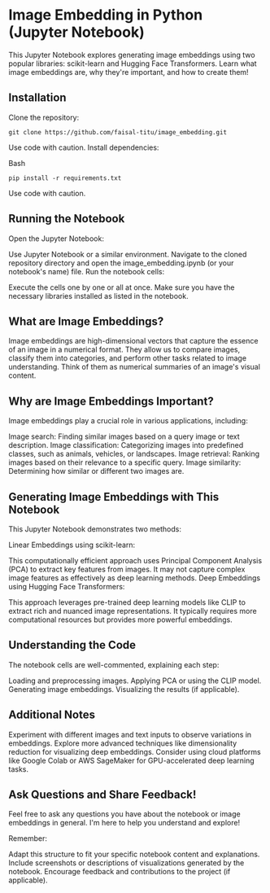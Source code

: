 # Image Embedding in Python (Jupyter Notebook)

This Jupyter Notebook explores generating image embeddings using two popular libraries: scikit-learn and Hugging Face Transformers. Learn what image embeddings are, why they're important, and how to create them!

## Installation

Clone the repository:

```
git clone https://github.com/faisal-titu/image_embedding.git
```
Use code with caution.
Install dependencies:

Bash
```
pip install -r requirements.txt
```
Use code with caution.
## Running the Notebook

Open the Jupyter Notebook:

Use Jupyter Notebook or a similar environment.
Navigate to the cloned repository directory and open the image_embedding.ipynb (or your notebook's name) file.
Run the notebook cells:

Execute the cells one by one or all at once.
Make sure you have the necessary libraries installed as listed in the notebook.
## What are Image Embeddings?

Image embeddings are high-dimensional vectors that capture the essence of an image in a numerical format. They allow us to compare images, classify them into categories, and perform other tasks related to image understanding. Think of them as numerical summaries of an image's visual content.

## Why are Image Embeddings Important?

Image embeddings play a crucial role in various applications, including:

Image search: Finding similar images based on a query image or text description.
Image classification: Categorizing images into predefined classes, such as animals, vehicles, or landscapes.
Image retrieval: Ranking images based on their relevance to a specific query.
Image similarity: Determining how similar or different two images are.
## Generating Image Embeddings with This Notebook

This Jupyter Notebook demonstrates two methods:

Linear Embeddings using scikit-learn:

This computationally efficient approach uses Principal Component Analysis (PCA) to extract key features from images.
It may not capture complex image features as effectively as deep learning methods.
Deep Embeddings using Hugging Face Transformers:

This approach leverages pre-trained deep learning models like CLIP to extract rich and nuanced image representations.
It typically requires more computational resources but provides more powerful embeddings.
## Understanding the Code

The notebook cells are well-commented, explaining each step:

Loading and preprocessing images.
Applying PCA or using the CLIP model.
Generating image embeddings.
Visualizing the results (if applicable).
## Additional Notes

Experiment with different images and text inputs to observe variations in embeddings.
Explore more advanced techniques like dimensionality reduction for visualizing deep embeddings.
Consider using cloud platforms like Google Colab or AWS SageMaker for GPU-accelerated deep learning tasks.
## Ask Questions and Share Feedback!

Feel free to ask any questions you have about the notebook or image embeddings in general. I'm here to help you understand and explore!

Remember:

Adapt this structure to fit your specific notebook content and explanations.
Include screenshots or descriptions of visualizations generated by the notebook.
Encourage feedback and contributions to the project (if applicable).
